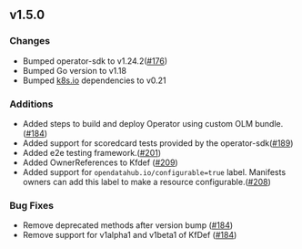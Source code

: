 ## v1.5.0

### Changes

- Bumped operator-sdk to v1.24.2([#176](https://github.com/opendatahub-io/opendatahub-operator/issues/176))
- Bumped Go version to v1.18
- Bumped [k8s.io](https://pkg.go.dev/k8s.io/kubectl@v0.21.0) dependencies to v0.21 

### Additions

- Added steps to build and deploy Operator using custom OLM bundle.([#184](https://github.com/opendatahub-io/opendatahub-operator/pull/184/commits/00d5a07e8580529e5b6187fb970ab7bf7e0028fb))
- Added support for scoredcard tests provided by the operator-sdk([#189](https://github.com/opendatahub-io/opendatahub-operator/issues/189))
- Added e2e testing framework.([#201](https://github.com/opendatahub-io/opendatahub-operator/pull/201))
- Added OwnerReferences to Kfdef ([#209](https://github.com/opendatahub-io/opendatahub-operator/issues/209))
- Added support for `opendatahub.io/configurable=true` label. Manifests owners can add this label to make a resource configurable.([#208](https://github.com/opendatahub-io/opendatahub-operator/issues/208))

### Bug Fixes
- Remove deprecated methods after version bump ([#184](https://github.com/opendatahub-io/opendatahub-operator/pull/184))
- Remove support for v1alpha1 and v1beta1 of KfDef ([#184](https://github.com/opendatahub-io/opendatahub-operator/pull/184))

